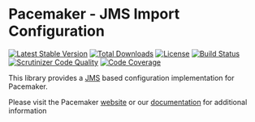 # Pacemaker - JMS Import Configuration

[![Latest Stable Version](https://img.shields.io/packagist/v/techdivision/import-configuration-jms.svg?style=flat-square)](https://packagist.org/packages/techdivision/import-configuration-jms) 
 [![Total Downloads](https://img.shields.io/packagist/dt/techdivision/import-configuration-jms.svg?style=flat-square)](https://packagist.org/packages/techdivision/import-configuration-jms)
 [![License](https://img.shields.io/packagist/l/techdivision/import-configuration-jms.svg?style=flat-square)](https://packagist.org/packages/techdivision/import-configuration-jms)
 [![Build Status](https://img.shields.io/travis/techdivision/import-configuration-jms/master.svg?style=flat-square)](http://travis-ci.org/techdivision/import-configuration-jms)
 [![Scrutinizer Code Quality](https://img.shields.io/scrutinizer/g/techdivision/import-configuration-jms/master.svg?style=flat-square)](https://scrutinizer-ci.com/g/techdivision/import-configuration-jms/?branch=master)
 [![Code Coverage](https://img.shields.io/scrutinizer/coverage/g/techdivision/import-configuration-jms/master.svg?style=flat-square)](https://scrutinizer-ci.com/g/techdivision/import-configuration-jms/?branch=master)

This library provides a [JMS](https://github.com/schmittjoh/serializer) based configuration implementation for Pacemaker.

Please visit the Pacemaker [website](https://pacemaker.techdivision.com) or our [documentation](https://docs.met.tdintern.de/pacemaker/1.3/) for additional information
